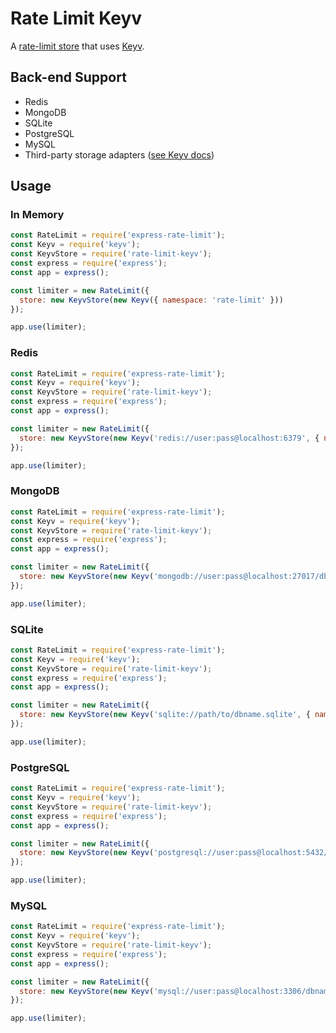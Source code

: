 # Rate Limit Keyv

A [rate-limit store](https://github.com/nfriedly/express-rate-limit#stores) that uses [Keyv](https://github.com/lukechilds/keyv).

## Back-end Support

- Redis
- MongoDB
- SQLite
- PostgreSQL
- MySQL
- Third-party storage adapters ([see Keyv docs](https://github.com/lukechilds/keyv#third-party-storage-adapters))

## Usage

### In Memory

```js
const RateLimit = require('express-rate-limit');
const Keyv = require('keyv');
const KeyvStore = require('rate-limit-keyv');
const express = require('express');
const app = express();

const limiter = new RateLimit({
  store: new KeyvStore(new Keyv({ namespace: 'rate-limit' }))
});

app.use(limiter);
```

### Redis

```js
const RateLimit = require('express-rate-limit');
const Keyv = require('keyv');
const KeyvStore = require('rate-limit-keyv');
const express = require('express');
const app = express();

const limiter = new RateLimit({
  store: new KeyvStore(new Keyv('redis://user:pass@localhost:6379', { namespace: 'rate-limit' }))
});

app.use(limiter);
```

### MongoDB

```js
const RateLimit = require('express-rate-limit');
const Keyv = require('keyv');
const KeyvStore = require('rate-limit-keyv');
const express = require('express');
const app = express();

const limiter = new RateLimit({
  store: new KeyvStore(new Keyv('mongodb://user:pass@localhost:27017/dbname', { namespace: 'rate-limit' }))
});

app.use(limiter);
```

### SQLite

```js
const RateLimit = require('express-rate-limit');
const Keyv = require('keyv');
const KeyvStore = require('rate-limit-keyv');
const express = require('express');
const app = express();

const limiter = new RateLimit({
  store: new KeyvStore(new Keyv('sqlite://path/to/dbname.sqlite', { namespace: 'rate-limit' }))
});

app.use(limiter);
```

### PostgreSQL

```js
const RateLimit = require('express-rate-limit');
const Keyv = require('keyv');
const KeyvStore = require('rate-limit-keyv');
const express = require('express');
const app = express();

const limiter = new RateLimit({
  store: new KeyvStore(new Keyv('postgresql://user:pass@localhost:5432/dbname', { namespace: 'rate-limit' }))
});

app.use(limiter);
```

### MySQL

```js
const RateLimit = require('express-rate-limit');
const Keyv = require('keyv');
const KeyvStore = require('rate-limit-keyv');
const express = require('express');
const app = express();

const limiter = new RateLimit({
  store: new KeyvStore(new Keyv('mysql://user:pass@localhost:3306/dbname', { namespace: 'rate-limit' }))
});

app.use(limiter);
```
